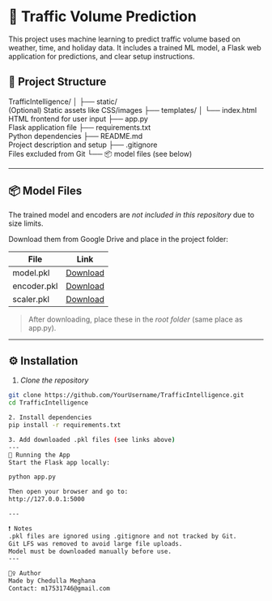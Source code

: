 # 🚦 Traffic Volume Prediction

This project uses machine learning to predict traffic volume based on weather, time, and holiday data.
It includes a trained ML model, a Flask web application for predictions, and clear setup instructions.

## 📁 Project Structure
TrafficIntelligence/ │ ├── static/             
 (Optional) Static assets like CSS/images ├── templates/ │   └── index.html          
 HTML frontend for user input ├── app.py                  
 Flask application file ├── requirements.txt       
 Python dependencies ├── README.md                
 Project description and setup ├── .gitignore            
 Files excluded from Git └── 📦 model files (see below)

---

## 📦 Model Files

The trained model and encoders are *not included in this repository* due to size limits.

Download them from Google Drive and place in the project folder:

| File | Link |
|------|------|
| model.pkl | [Download](https://drive.google.com/your_model_link_here) |
| encoder.pkl | [Download](https://drive.google.com/file/d/1U9guMU86cxuViy1ZYQYWpRu3xO3r4VDX/view?usp=drive_link)
| scaler.pkl | [Download](https://drive.google.com/file/d/1fAcvHsQsVIOIvhqnszLy1S7Cu9GJKmuf/view?usp=drive_link)

> After downloading, place these in the *root folder* (same place as app.py).

---

## ⚙️ Installation

1. *Clone the repository*  
```bash
git clone https://github.com/YourUsername/TrafficIntelligence.git
cd TrafficIntelligence

2. Install dependencies
pip install -r requirements.txt

3. Add downloaded .pkl files (see links above)
---
🚀 Running the App
Start the Flask app locally:

python app.py

Then open your browser and go to:
http://127.0.0.1:5000

---

❗ Notes
.pkl files are ignored using .gitignore and not tracked by Git.
Git LFS was removed to avoid large file uploads.
Model must be downloaded manually before use.
---

🙋‍♀️ Author
Made by Chedulla Meghana
Contact: m17531746@gmail.com

